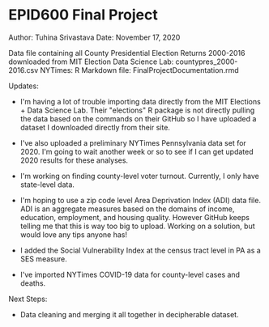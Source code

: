 # EPID600 Final Project

Author: Tuhina Srivastava
Date: November 17, 2020

Data file containing all County Presidential Election Returns 2000-2016 downloaded from MIT Election Data Science Lab: countypres_2000-2016.csv
NYTimes:
R Markdown file: FinalProjectDocumentation.rmd

Updates:

+ I'm having a lot of trouble importing data directly from the MIT Elections + Data Science Lab. Their "elections" R package is not directly pulling the data based on the commands on their GitHub so I have uploaded a dataset I downloaded directly from their site.

+ I've also uploaded a preliminary NYTimes Pennsylvania data set for 2020. I'm going to wait another week or so to see if I can get updated 2020 results for these analyses.

+ I'm working on finding county-level voter turnout. Currently, I only have state-level data.

+ I'm hoping to use a zip code level Area Deprivation Index (ADI) data file. ADI is an aggregate measures based on the domains of income, education, employment, and housing quality. However GitHub keeps telling me that this is way too big to upload. Working on a solution, but would love any tips anyone has!

+ I added the Social Vulnerability Index at the census tract level in PA as a SES measure.

+ I've imported NYTimes COVID-19 data for county-level cases and deaths.

Next Steps:

+ Data cleaning and merging it all together in decipherable dataset.
